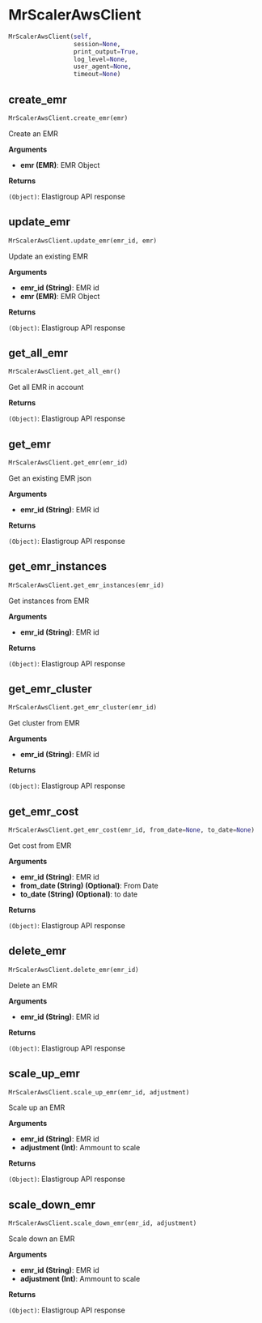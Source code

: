 <h1 id="spotinst_sdk2.clients.mrscaler.MrScalerAwsClient">MrScalerAwsClient</h1>

```python
MrScalerAwsClient(self,
                  session=None,
                  print_output=True,
                  log_level=None,
                  user_agent=None,
                  timeout=None)
```

<h2 id="spotinst_sdk2.clients.mrscaler.MrScalerAwsClient.create_emr">create_emr</h2>

```python
MrScalerAwsClient.create_emr(emr)
```

Create an EMR

__Arguments__

- __emr (EMR)__: EMR Object

__Returns__

`(Object)`: Elastigroup API response

<h2 id="spotinst_sdk2.clients.mrscaler.MrScalerAwsClient.update_emr">update_emr</h2>

```python
MrScalerAwsClient.update_emr(emr_id, emr)
```

Update an existing EMR

__Arguments__

- __emr_id (String)__: EMR id
- __emr (EMR)__: EMR Object

__Returns__

`(Object)`: Elastigroup API response

<h2 id="spotinst_sdk2.clients.mrscaler.MrScalerAwsClient.get_all_emr">get_all_emr</h2>

```python
MrScalerAwsClient.get_all_emr()
```

Get all EMR in account

__Returns__

`(Object)`: Elastigroup API response

<h2 id="spotinst_sdk2.clients.mrscaler.MrScalerAwsClient.get_emr">get_emr</h2>

```python
MrScalerAwsClient.get_emr(emr_id)
```

Get an existing EMR json

__Arguments__

- __emr_id (String)__: EMR id

__Returns__

`(Object)`: Elastigroup API response

<h2 id="spotinst_sdk2.clients.mrscaler.MrScalerAwsClient.get_emr_instances">get_emr_instances</h2>

```python
MrScalerAwsClient.get_emr_instances(emr_id)
```

Get instances from EMR

__Arguments__

- __emr_id (String)__: EMR id

__Returns__

`(Object)`: Elastigroup API response

<h2 id="spotinst_sdk2.clients.mrscaler.MrScalerAwsClient.get_emr_cluster">get_emr_cluster</h2>

```python
MrScalerAwsClient.get_emr_cluster(emr_id)
```

Get cluster from EMR

__Arguments__

- __emr_id (String)__: EMR id

__Returns__

`(Object)`: Elastigroup API response

<h2 id="spotinst_sdk2.clients.mrscaler.MrScalerAwsClient.get_emr_cost">get_emr_cost</h2>

```python
MrScalerAwsClient.get_emr_cost(emr_id, from_date=None, to_date=None)
```

Get cost from EMR

__Arguments__

- __emr_id (String)__: EMR id
- __from_date (String) (Optional)__: From Date
- __to_date (String) (Optional)__: to date

__Returns__

`(Object)`: Elastigroup API response

<h2 id="spotinst_sdk2.clients.mrscaler.MrScalerAwsClient.delete_emr">delete_emr</h2>

```python
MrScalerAwsClient.delete_emr(emr_id)
```

Delete an EMR

__Arguments__

- __emr_id (String)__: EMR id

__Returns__

`(Object)`: Elastigroup API response

<h2 id="spotinst_sdk2.clients.mrscaler.MrScalerAwsClient.scale_up_emr">scale_up_emr</h2>

```python
MrScalerAwsClient.scale_up_emr(emr_id, adjustment)
```

Scale up an EMR

__Arguments__

- __emr_id (String)__: EMR id
- __adjustment (Int)__: Ammount to scale

__Returns__

`(Object)`: Elastigroup API response

<h2 id="spotinst_sdk2.clients.mrscaler.MrScalerAwsClient.scale_down_emr">scale_down_emr</h2>

```python
MrScalerAwsClient.scale_down_emr(emr_id, adjustment)
```

Scale down an EMR

__Arguments__

- __emr_id (String)__: EMR id
- __adjustment (Int)__: Ammount to scale

__Returns__

`(Object)`: Elastigroup API response
